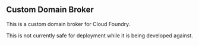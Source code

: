 ## Custom Domain Broker

This is a custom domain broker for Cloud Foundry.

This is not currently safe for deployment while it is being developed against.
